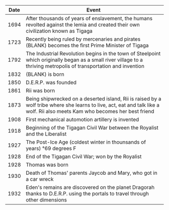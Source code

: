 |Date|Event|
|---|---|
| 1694 | After thousands of years of enslavement, the humans revolted against the lemia and created their own civilization known as Tigaga | 
| 1723 | Recently being ruled by mercenaries and pirates (BLANK) becomes the first Prime Minister of Tigaga |
| 1792 | The Industrial Revolution begins in the town of Steelpoint which originally began as a small river village to a thriving metropolis of transportation and invention | 
| 1832 | (BLANK) is born |
| 1850 | D.E.R.P. was founded |
| 1861 | Rii was born |
| 1873 | Being shipwrecked on a deserted island, Rii is raised by a wolf tribe where she learns to live, act, eat and talk like a wolf. Rii also meets Kam who becomes her best friend |
| 1908 | First mechanical automotion artillery is invented | 
| 1918 | Beginning of the Tigagan Civil War between the Royalist and the Liberalist | 
| 1927 | The Post-Ice Age (coldest winter in thounsands of years) °69 degrees F |
| 1928 | End of the Tigagan Civil War; won by the Royalist |
| 1928 | Thomas was born | 
| 1930 | Death of Thomas' parents Jaycob and Mary, who got in a car wreck | 
| 1932 | Eden's remains are discovered on the planet Dragorah thanks to D.E.R.P. using the portals to travel through other dimensions |
